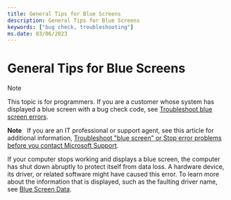 ```yaml
---
title: General Tips for Blue Screens
description: General Tips for Blue Screens
keywords: ["bug check, troubleshooting"]
ms.date: 03/06/2023
---
```


# General Tips for Blue Screens

> [!NOTE]
> This topic is for programmers. If you are a customer whose system has displayed a blue screen with a bug check code, see [Troubleshoot blue screen errors](https://support.microsoft.com/sbs/windows/troubleshoot-blue-screen-errors-5c62726c-6489-52da-a372-3f73142c14ad).

**Note**   If you are an IT professional or support agent, see this article for additional information, [Troubleshoot "blue screen" or Stop error problems before you contact Microsoft Support](https://support.microsoft.com/help/3106831/).

If your computer stops working and displays a blue screen, the computer has shut down abruptly to protect itself from data loss. A hardware device, its driver, or related software might have caused this error. To learn more about the information that is displayed, such as the faulting driver name, see [Blue Screen Data](blue-screen-data.md).
